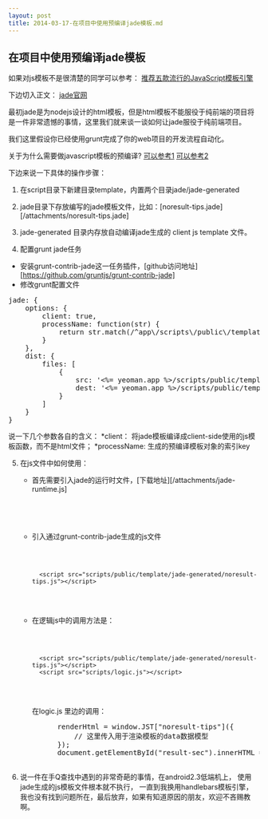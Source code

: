 ```yaml
---
layout: post
title: 2014-03-17-在项目中使用预编译jade模板.md
---
```


## 在项目中使用预编译jade模板
如果对js模板不是很清楚的同学可以参考： [推荐五款流行的JavaScript模板引擎](/all/web/2014/03/16/推荐五款流行的JavaScript模板引擎.html)

下边切入正文： [jade官网](http://jade-lang.com/)

最初jade是为nodejs设计的html模板，但是html模板不能服役于纯前端的项目将是一件非常遗憾的事情，这里我们就来谈一谈如何让jade服役于纯前端项目。

我们这里假设你已经使用grunt完成了你的web项目的开发流程自动化。

关于为什么需要做javascript模板的预编译?
[可以参考1](http://lostechies.com/derickbailey/2012/04/10/javascript-performance-pre-compiling-and-caching-html-templates/)
[可以参考2](http://stackoverflow.com/questions/13536262/what-is-javascript-template-precompiling)

下边来说一下具体的操作步骤：

1.  在script目录下新建目录template，内置两个目录jade/jade-generated

2.  jade目录下存放编写的jade模板文件，比如：[noresult-tips.jade][/attachments/noresult-tips.jade]

3.  jade-generated 目录内存放自动编译jade生成的 client js template 文件。

4.  配置grunt jade任务

* 安装grunt-contrib-jade这一任务插件，[github访问地址][https://github.com/gruntjs/grunt-contrib-jade]
* 修改grunt配置文件
<pre class="brush: js">
jade: {
    options: {
        client: true,
        processName: function(str) {
            return str.match(/^app\/scripts\/public\/template\/jade\/(.*)\.jade$/)[1];
        }
    },
    dist: {
        files: [
            {
                src: '<%= yeoman.app %>/scripts/public/template/jade/noresult-tips.jade',
                dest: '<%= yeoman.app %>/scripts/public/template/jade-generated/noresult-tips.js'
            }
        ]
    }
}
</pre>
说一下几个参数各自的含义：
    *client： 将jade模板编译成client-side使用的js模板函数，而不是html文件；
    *processName: 生成的预编译模板对象的索引key

5.  在js文件中如何使用：
    * 首先需要引入jade的运行时文件，[下载地址][/attachments/jade-runtime.js]
        <pre class="brush: js">
            <script src="scripts/public/template/jade/jade-runtime.js"></script>
        </pre>
    * 引入通过grunt-contrib-jade生成的js文件
        <pre class="brush: js">
            <script src="scripts/public/template/jade/jade-runtime.js"></script>
            <script src="scripts/public/template/jade-generated/noresult-tips.js"></script>
        </pre>
    * 在逻辑js中的调用方法是：
        <pre class="brush: js">
            <script src="scripts/public/template/jade/jade-runtime.js"></script>
            <script src="scripts/public/template/jade-generated/noresult-tips.js"></script>
            <script src="scripts/logic.js"></script>
        </pre>
        在logic.js 里边的调用：
        <pre class="brush: js">
            renderHtml = window.JST["noresult-tips"]({
                // 这里传入用于渲染模板的data数据模型
            });
            document.getElementById("result-sec").innerHTML = renderHtml
        </pre>

6.  说一件在手Q查找中遇到的非常奇葩的事情，在android2.3低端机上， 使用jade生成的js模板文件根本就不执行， 一直到我换用handlebars模板引擎，我也没有找到问题所在，最后放弃，如果有知道原因的朋友，欢迎不吝赐教啊。







